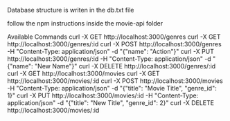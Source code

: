 Database structure is writen in the db.txt file

follow the npm instructions inside the movie-api folder

Available Commands
curl -X GET http://localhost:3000/genres
curl -X GET http://localhost:3000/genres/:id
curl -X POST http://localhost:3000/genres -H "Content-Type: application/json" -d "{\"name\": \"Action\"}"
curl -X PUT http://localhost:3000/genres/:id -H "Content-Type: application/json" -d "{\"name\": \"New Name\"}"
curl -X DELETE http://localhost:3000/genres/:id
curl -X GET http://localhost:3000/movies
curl -X GET http://localhost:3000/movies/:id
curl -X POST http://localhost:3000/movies -H "Content-Type: application/json" -d "{\"title\": \"Movie Title\", \"genre_id\": 1}"
curl -X PUT http://localhost:3000/movies/:id -H "Content-Type: application/json" -d "{\"title\": \"New Title\", \"genre_id\": 2}"
curl -X DELETE http://localhost:3000/movies/:id
